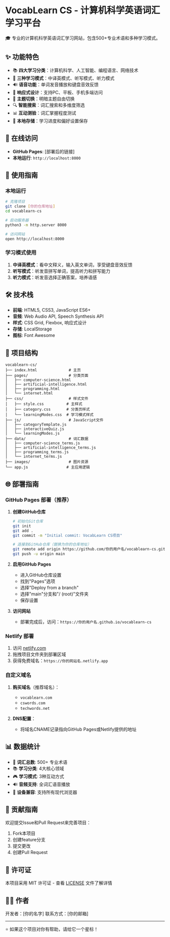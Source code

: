 # VocabLearn CS - 计算机科学英语词汇学习平台

🎓 专业的计算机科学英语词汇学习网站，包含500+专业术语和多种学习模式。

## ✨ 功能特色

- 📚 **四大学习分类**：计算机科学、人工智能、编程语言、网络技术
- 🎯 **三种学习模式**：中译英模式、听写模式、听力模式
- 🔊 **语音功能**：单词发音播放和键盘音效反馈
- 📱 **响应式设计**：支持PC、平板、手机多端访问
- 🌙 **主题切换**：明暗主题自由切换
- 🔍 **智能搜索**：词汇搜索和多维度筛选
- 📊 **互动测验**：词汇掌握程度测试
- 💾 **本地存储**：学习进度和偏好设置保存

## 🚀 在线访问

- **GitHub Pages**: [部署后的链接]
- **本地运行**: `http://localhost:8000`

## 📖 使用指南

### 本地运行
```bash
# 克隆项目
git clone [你的仓库地址]
cd vocablearn-cs

# 启动服务器
python3 -m http.server 8000

# 访问网站
open http://localhost:8000
```

### 学习模式使用
1. **中译英模式**：看中文释义，输入英文单词，享受键盘音效反馈
2. **听写模式**：听发音拼写单词，提高听力和拼写能力  
3. **听力模式**：听发音选择正确答案，培养语感

## 🛠️ 技术栈

- **前端**: HTML5, CSS3, JavaScript ES6+
- **音频**: Web Audio API, Speech Synthesis API
- **样式**: CSS Grid, Flexbox, 响应式设计
- **存储**: LocalStorage
- **图标**: Font Awesome

## 📁 项目结构

```
vocablearn-cs/
├── index.html              # 主页
├── pages/                  # 分类页面
│   ├── computer-science.html
│   ├── artificial-intelligence.html
│   ├── programming.html
│   └── internet.html
├── css/                    # 样式文件
│   ├── style.css          # 主样式
│   ├── category.css       # 分类页样式
│   └── learningModes.css  # 学习模式样式
├── js/                     # JavaScript文件
│   ├── categoryTemplate.js
│   ├── interactiveQuiz.js
│   └── learningModes.js
├── data/                   # 词汇数据
│   ├── computer-science_terms.js
│   ├── artificial-intelligence_terms.js
│   ├── programming_terms.js
│   └── internet_terms.js
├── images/                 # 图片资源
└── app.js                 # 主应用逻辑
```

## 🌐 部署指南

### GitHub Pages 部署（推荐）

1. **创建GitHub仓库**
   ```bash
   # 初始化Git仓库
   git init
   git add .
   git commit -m "Initial commit: VocabLearn CS项目"
   
   # 连接到GitHub仓库（替换为你的仓库地址）
   git remote add origin https://github.com/你的用户名/vocablearn-cs.git
   git push -u origin main
   ```

2. **启用GitHub Pages**
   - 进入GitHub仓库设置
   - 找到"Pages"选项
   - 选择"Deploy from a branch"
   - 选择"main"分支和"/ (root)"文件夹
   - 保存设置

3. **访问网站**
   - 部署完成后，访问：`https://你的用户名.github.io/vocablearn-cs`

### Netlify 部署

1. 访问 [netlify.com](https://netlify.com)
2. 拖拽项目文件夹到部署区域
3. 获得免费域名：`https://你的网站名.netlify.app`

### 自定义域名

1. **购买域名**（推荐域名）：
   - `vocablearn.com`
   - `cswords.com` 
   - `techwords.net`

2. **DNS配置**：
   - 将域名CNAME记录指向GitHub Pages或Netlify提供的地址

## 📊 数据统计

- 🎯 **词汇总数**: 500+ 专业术语
- 📚 **学习分类**: 4大核心领域
- 🎮 **学习模式**: 3种互动方式
- 🔊 **音频支持**: 全词汇语音播放
- 📱 **设备兼容**: 支持所有现代浏览器

## 🤝 贡献指南

欢迎提交Issue和Pull Request来完善项目：

1. Fork本项目
2. 创建feature分支
3. 提交更改
4. 创建Pull Request

## 📄 许可证

本项目采用 MIT 许可证 - 查看 [LICENSE](LICENSE) 文件了解详情

## 👨‍💻 作者

开发者：[你的名字]
联系方式：[你的邮箱]

---

⭐ 如果这个项目对你有帮助，请给它一个星标！ 